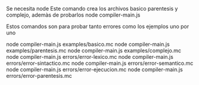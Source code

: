 Se necesita node 
Este comando crea los archivos basico parentesis y complejo, ademàs de probarlos
node compiler-main.js

Estos comandos son para probar tanto errores como los ejemplos uno por uno

node compiler-main.js examples/basico.mc
node compiler-main.js examples/parentesis.mc
node compiler-main.js examples/complejo.mc
node compiler-main.js errors/error-lexico.mc
node compiler-main.js errors/error-sintactico.mc
node compiler-main.js errors/error-semantico.mc
node compiler-main.js errors/error-ejecucion.mc
node compiler-main.js errors/error-parentesis.mc
